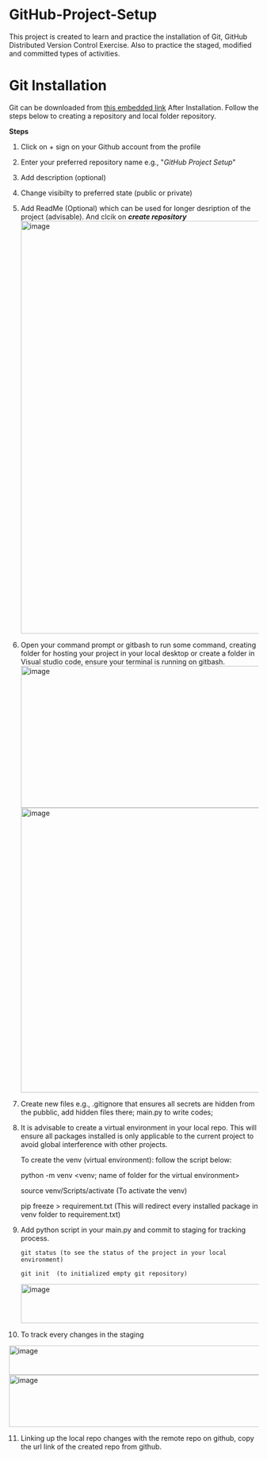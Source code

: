 # GitHub-Project-Setup
This project is created to learn and practice the installation of Git, GitHub Distributed Version Control Exercise.  Also to practice the staged, modified and committed types of activities.

# Git Installation
Git can be downloaded from [this embedded link](https://git-scm.com/downloads/) After Installation. Follow the steps below to creating a repository and local folder repository.

**Steps**
1. Click on + sign on your Github account from the profile
2. Enter your preferred repository name e.g., "_GitHub Project Setup_"
3. Add description (optional)
4. Change visibilty to preferred state (public or private)
5. Add ReadMe (Optional) which can be used for longer desription of the project (advisable). And clcik on _**create repository**_
   <img width="797" height="832" alt="image" src="https://github.com/user-attachments/assets/954c4741-f16c-4c1e-b4cb-e60a141a1494" />

6. Open your command prompt or gitbash to run some command, creating folder for hosting your project in your local desktop or create a folder in Visual studio code, ensure your terminal is running on gitbash.
   <img width="1018" height="286" alt="image" src="https://github.com/user-attachments/assets/62c4e7b5-5f80-402d-bb35-953e82a69a0a" />
   <img width="1845" height="574" alt="image" src="https://github.com/user-attachments/assets/f4d483c3-0cc8-4589-98d0-27f8c8af4d25" />

7. Create new files e.g., .gitignore that ensures all secrets are hidden from the pubblic, add hidden files there; main.py to write codes; 
  
8. It is advisable to create a virtual environment in your local repo. This will ensure all packages installed is only applicable to the current project to avoid global interference with other projects.
   
     To create the venv (virtual environment): follow the script below:
   
      python -m venv <venv; name of folder for the virtual environment>
   
      source venv/Scripts/activate    (To activate the venv)
   
      pip freeze > requirement.txt  (This will redirect every installed package in venv folder to requirement.txt)
   
9. Add python script in your main.py and commit to staging for tracking process.
    
       git status (to see the status of the project in your local environment)
   
       git init  (to initialized empty git repository)

    
   <img width="752" height="79" alt="image" src="https://github.com/user-attachments/assets/63d9ee42-c879-41f9-9955-fd12152d9433" />
   
   
10. To track every changes in the staging

   <img width="607" height="59" alt="image" src="https://github.com/user-attachments/assets/9385be6b-4c11-4a3e-830e-e88031088c8d" />

   <img width="646" height="105" alt="image" src="https://github.com/user-attachments/assets/2e91b3d4-b6c9-4ef4-9c11-fe58d256add5" />

11. Linking up the local repo changes with the remote repo on github, copy the url link of the created repo from github.
    




